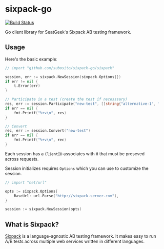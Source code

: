 # sixpack-go

[![Build Status](https://drone.io/github.com/subosito/sixpack-go/status.png)](https://drone.io/github.com/subosito/sixpack-go/latest)

Go client library for SeatGeek's Sixpack AB testing framework.

## Usage

Here's the basic example:

```go
// import "github.com/subosito/sixpack-go/sixpack"

session, err := sixpack.NewSession(sixpack.Options{})
if err != nil {
	t.Error(err)
}

// Participate in a test (create the test if necesssary)
res, err := session.Participate("new-test", []string{"alternative-1", "alternative-2"}, "")
if err == nil {
	fmt.Printf("%+v\n", res)
}

// Convert
rec, err := session.Convert("new-test")
if err == nil {
	fmt.Printf("%+v\n", rec)
}
```

Each session has a `ClientID` associates with it that must be preseved across requests.

Session initializes requires `Options` which you can use to customize the session.

```go
// import "net/url"

opts := sixpack.Options{
	BaseUrl: url.Parse("http://sixpack.server.com"),
}

session := sixpack.NewSession(opts)
```

## What is Sixpack?

[Sixpack](http://sixpack.seatgeek.com/) is a language-agnostic AB testing framework. It makes easy to run A/B tests across multiple web services written in different languages.
